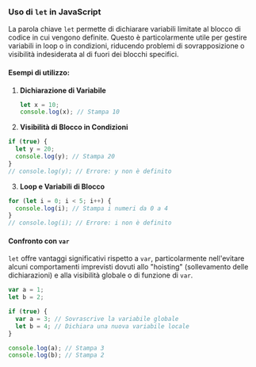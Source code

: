 ### Uso di `let` in JavaScript

La parola chiave `let` permette di dichiarare variabili limitate al blocco di codice in cui vengono definite. Questo è particolarmente utile per gestire variabili in loop o in condizioni, riducendo problemi di sovrapposizione o visibilità indesiderata al di fuori dei blocchi specifici.

#### Esempi di utilizzo:

1. **Dichiarazione di Variabile**

   ```javascript
   let x = 10;
   console.log(x); // Stampa 10
   ```

2. **Visibilità di Blocco in Condizioni**

```javascript
if (true) {
  let y = 20;
  console.log(y); // Stampa 20
}
// console.log(y); // Errore: y non è definito
```

3. **Loop e Variabili di Blocco**

```javascript
for (let i = 0; i < 5; i++) {
  console.log(i); // Stampa i numeri da 0 a 4
}
// console.log(i); // Errore: i non è definito
```

#### Confronto con `var`

`let` offre vantaggi significativi rispetto a `var`, particolarmente nell'evitare alcuni comportamenti imprevisti dovuti allo "hoisting" (sollevamento delle dichiarazioni) e alla visibilità globale o di funzione di `var`.

```javascript
var a = 1;
let b = 2;

if (true) {
  var a = 3; // Sovrascrive la variabile globale
  let b = 4; // Dichiara una nuova variabile locale
}

console.log(a); // Stampa 3
console.log(b); // Stampa 2
```
